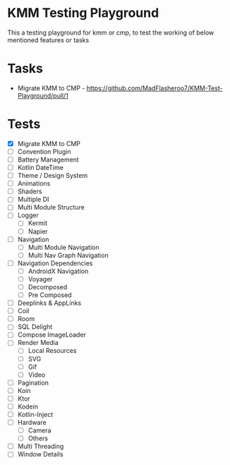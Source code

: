 # KMM Testing Playground

This a testing playground for kmm or cmp, to test the working of below mentioned features or tasks

# Tasks
- Migrate KMM to CMP - https://github.com/MadFlasheroo7/KMM-Test-Playground/pull/1

# Tests
- [x] Migrate KMM to CMP
- [ ] Convention Plugin
- [ ] Battery Management
- [ ] Kotlin DateTime
- [ ] Theme / Design System
- [ ] Animations
- [ ] Shaders
- [ ] Multiple DI
- [ ] Multi Module Structure
- [ ] Logger
    - [ ] Kermit
    - [ ] Napier
- [ ] Navigation
    - [ ] Multi Module Navigation
    - [ ] Multi Nav Graph Navigation
- [ ] Navigation Dependencies
    - [ ] AndroidX Navigation
    - [ ] Voyager
    - [ ] Decomposed
    - [ ] Pre Composed
- [ ] Deeplinks & AppLinks
- [ ] Coil
- [ ] Room
- [ ] SQL Delight
- [ ] Compose ImageLoader
- [ ] Render Media
    - [ ] Local Resources
    - [ ] SVG
    - [ ] Gif
    - [ ] Video
- [ ] Pagination
- [ ] Koin
- [ ] Ktor
- [ ] Kodein
- [ ] Kotlin-Inject
- [ ] Hardware
    - [ ] Camera
    - [ ] Others
- [ ] Multi Threading
- [ ] Window Details
